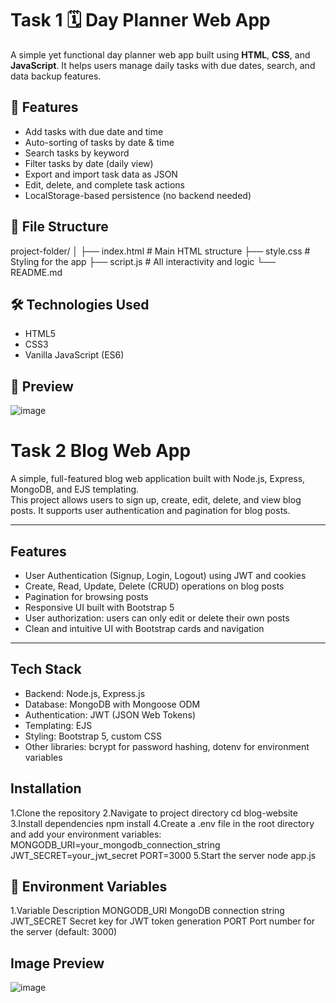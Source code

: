 # Task 1 🗓️ Day Planner Web App

A simple yet functional day planner web app built using **HTML**, **CSS**, and **JavaScript**. It helps users manage daily tasks with due dates, search, and data backup features.

## 🚀 Features

- Add tasks with due date and time
- Auto-sorting of tasks by date & time
- Search tasks by keyword
- Filter tasks by date (daily view)
- Export and import task data as JSON
- Edit, delete, and complete task actions
- LocalStorage-based persistence (no backend needed)

## 📂 File Structure

project-folder/
│
├── index.html # Main HTML structure
├── style.css # Styling for the app
├── script.js # All interactivity and logic
└── README.md


## 🛠️ Technologies Used

- HTML5
- CSS3
- Vanilla JavaScript (ES6)

## 📸 Preview

![image](https://github.com/user-attachments/assets/c641eae7-3335-43c7-8c05-e976d973aaae)

# Task 2 Blog Web App

A simple, full-featured blog web application built with Node.js, Express, MongoDB, and EJS templating.  
This project allows users to sign up, create, edit, delete, and view blog posts. It supports user authentication and pagination for blog posts.

---

## Features

- User Authentication (Signup, Login, Logout) using JWT and cookies
- Create, Read, Update, Delete (CRUD) operations on blog posts
- Pagination for browsing posts
- Responsive UI built with Bootstrap 5
- User authorization: users can only edit or delete their own posts
- Clean and intuitive UI with Bootstrap cards and navigation

---

## Tech Stack

- Backend: Node.js, Express.js
- Database: MongoDB with Mongoose ODM
- Authentication: JWT (JSON Web Tokens)
- Templating: EJS
- Styling: Bootstrap 5, custom CSS
- Other libraries: bcrypt for password hashing, dotenv for environment variables

## Installation

1.Clone the repository
2.Navigate to project directory
  cd blog-website
3.Install dependencies
  npm install
4.Create a .env file in the root directory and add your environment variables:
  MONGODB_URI=your_mongodb_connection_string
  JWT_SECRET=your_jwt_secret
  PORT=3000
5.Start the server
  node app.js

## 🔧 Environment Variables

1.Variable	Description
  MONGODB_URI	MongoDB connection string
  JWT_SECRET	Secret key for JWT token generation
  PORT	Port number for the server (default: 3000)

## Image Preview

![image](https://github.com/user-attachments/assets/98e8c53d-bd8b-45f1-b715-37b7724825bc)
